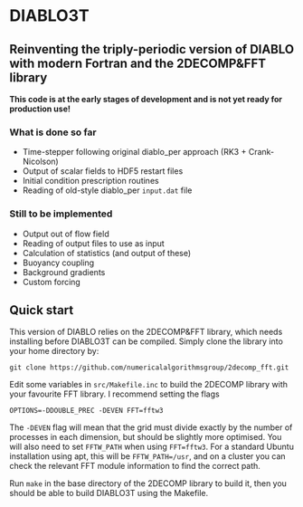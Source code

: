 # DIABLO3T
## Reinventing the triply-periodic version of DIABLO with modern Fortran and the 2DECOMP&FFT library

**This code is at the early stages of development and is not yet ready for production use!**
### What is done so far
- Time-stepper following original diablo_per approach (RK3 + Crank-Nicolson)
- Output of scalar fields to HDF5 restart files
- Initial condition prescription routines
- Reading of old-style diablo_per `input.dat` file

### Still to be implemented
- Output out of flow field
- Reading of output files to use as input
- Calculation of statistics (and output of these)
- Buoyancy coupling
- Background gradients
- Custom forcing

## Quick start
This version of DIABLO relies on the 2DECOMP&FFT library, which needs installing before DIABLO3T can be compiled.
Simply clone the library into your home directory by:

``
git clone https://github.com/numericalalgorithmsgroup/2decomp_fft.git
``

Edit some variables in `src/Makefile.inc` to build the 2DECOMP library with your favourite FFT library.
I recommend setting the flags

``
OPTIONS=-DDOUBLE_PREC -DEVEN
FFT=fftw3
``

The `-DEVEN` flag will mean that the grid must divide exactly by the number of processes in each dimension, but should be slightly more optimised.
You will also need to set `FFTW_PATH` when using `FFT=fftw3`.
For a standard Ubuntu installation using apt, this will be `FFTW_PATH=/usr`, and on a cluster you can check the relevant FFT module information to find the correct path.

Run `make` in the base directory of the 2DECOMP library to build it, then you should be able to build DIABLO3T using the Makefile.